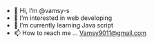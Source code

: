 - 👋 Hi, I’m @vamsy-s
- 👀 I’m interested in web developing 
- 🌱 I’m currently learning Java script
- 📫 How to reach me ... Vamsy9011@gmail.com

<!---
vamsy-s/vamsy-s is a ✨ special ✨ repository because its `README.md` (this file) appears on your GitHub profile.
You can click the Preview link to take a look at your changes.
--->
